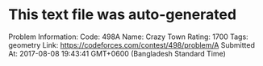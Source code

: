 # This text file was auto-generated

Problem Information:
Code: 498A
Name: Crazy Town
Rating: 1700
Tags: geometry
Link: https://codeforces.com/contest/498/problem/A
Submitted At: 2017-08-08 19:43:41 GMT+0600 (Bangladesh Standard Time)